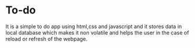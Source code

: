 # To-do
It is a simple to do app using html,css and javascript and it stores data in local database which makes it  non volatile and helps the user in the case of reload or refresh of the webpage.
